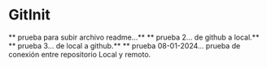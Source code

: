 # GitInit
** prueba para subir archivo readme...**
** prueba 2... de github a local.**
** prueba 3... de local a github.**
** prueba 08-01-2024... prueba de  conexión entre repositorio Local y remoto.

